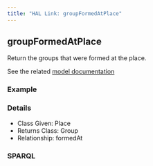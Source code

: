 ```yaml
---
title: "HAL Link: groupFormedAtPlace"
---
```


## groupFormedAtPlace

Return the groups that were formed at the place.

See the related [model documentation](/model/actor/#birth-and-death-formation-and-dissolution)

### Example




### Details

* Class Given: Place
* Returns Class: Group
* Relationship: formedAt


### SPARQL
```

```

